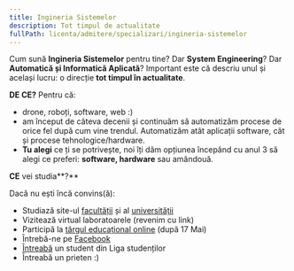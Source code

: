 ```yaml
---
title: Ingineria Sistemelor
description: Tot timpul de actualitate
fullPath: licenta/admitere/specializari/ingineria-sistemelor
---
```

Cum sună **Ingineria Sistemelor** pentru tine? Dar **System Engineering**? Dar **Automatică și Informatică Aplicată**? Important este că descriu unul și același lucru: o direcție **tot timpul în actualitate**.

**DE CE?** Pentru că:

* drone, roboți, software, web :)
* am început de câteva decenii și continuăm să automatizăm procese de orice fel după cum vine trendul.    Automatizăm atât aplicații software, cât și procese tehnologice/hardware.
* **Tu alegi** ce ți se potrivește, noi îți dăm opțiunea începând cu anul 3 să alegi ce preferi: **software, hardware** sau amândouă.

**CE** vei studia**?**

<Fig src="/uploads/is.png" alt="" caption=""></Fig>

Dacă nu ești încă convins(ă):

* Studiază site-ul [facultății](https://ac.upt.ro/) și al [universității](http://upt.ro/)
* Vizitează virtual laboratoarele (revenim cu link)
* Participă la [târgul educațional online](eduexpo.upt.ro) (după 17 Mai)
* Întrebă-ne pe [Facebook](https://www.facebook.com/ac.upt.ro)
* [Întreabă](https://ligaac.ro/) un student din Liga studenților
* Întreabă un prieten :)